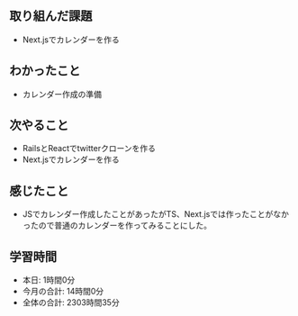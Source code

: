 ## 取り組んだ課題
- Next.jsでカレンダーを作る
## わかったこと
-  カレンダー作成の準備
## 次やること
- RailsとReactでtwitterクローンを作る
- Next.jsでカレンダーを作る
## 感じたこと
- JSでカレンダー作成したことがあったがTS、Next.jsでは作ったことがなかったので普通のカレンダーを作ってみることにした。
## 学習時間
- 本日: 1時間0分
- 今月の合計: 14時間0分
- 全体の合計: 2303時間35分
